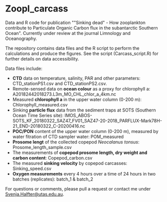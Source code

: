 # Zoopl_carcass
Data and R code for publication ""Sinking dead" - How zooplankton contribute to Particulate Organic Carbon flux in the subantarctic Southern Ocean". Currently under review at the journal Limnology and Oceanography. 

The repository contains data files and the R script to perform the calculations and produce the figures. See the script (Carcass_script.R) for further details on data accessibility. 

Data files include: 
- **CTD** data on temperature, salinity, PAR and other parameters: CTD_stationPS1.csv and CTD_stationPS2.csv.
- Remote-sensed data on **ocean colour** as a proxy for chlorophyll a: A20182442018273.L3m_MO_CHL_chlor_a_4km.nc
- Measured **chlorophyll a** in the upper water column (0-200 m): Chlorophyll_measured.csv
- Sinking **particle flux** data from the sediment traps at SOTS (Southern Ocean Time Series site): IMOS_ABOS-SOTS_KF_20180322_SAZ47_FV01_SAZ47-20-2018_PARFLUX-Mark78H-21_END-20180322_C-20200416.nc
- **POC/PON** content of the upper water column (0-200 m), measured by water fitration of CTD sampler water: POM_measured
- **Prosome lengt** of the collected copepod *Neocalanus tonsus*: Prosome_length_sample.csv
- The measurements of **copepod prosome length, dry weight and carbon content**: Copepod_carbon.csv
- The measured **sinking velocity** by copepod carcasses: Sinking_speed.csv
- **Oxygen measurements** every 4 hours over a time of 24 hours in two batches (replicates): batch_1 & batch_2

For questions or comments, please pull a request or contact me under Svenja.Halfter@utas.edu.au. 
